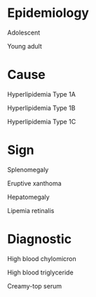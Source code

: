 
# Epidemiology

Adolescent

Young adult

# Cause

Hyperlipidemia Type 1A

Hyperlipidemia Type 1B

Hyperlipidemia Type 1C

# Sign

Splenomegaly

Eruptive xanthoma

Hepatomegaly

Lipemia retinalis

# Diagnostic

High blood chylomicron

High blood triglyceride

Creamy-top serum
